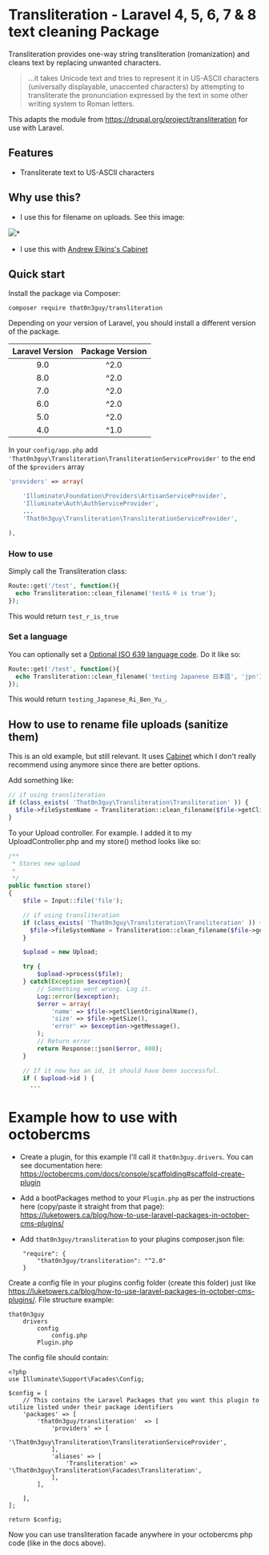 Transliteration - Laravel 4, 5, 6, 7 & 8 text cleaning Package
=====================

Transliteration provides one-way string transliteration (romanization) and cleans text by replacing unwanted characters.

> ...it takes Unicode text and tries to represent it in US-ASCII characters (universally displayable, unaccented characters) by attempting to transliterate the pronunciation expressed by the text in some other writing system to Roman letters.

This adapts the module from https://drupal.org/project/transliteration for use with Laravel.

## Features

* Transliterate text to US-ASCII characters

## Why use this?

* I use this for filename on uploads.   See this image:


![](https://drupal.org/files/styles/grid-3/public/images/translit_0.png?itok=CwKAPBtB)*

* I use this with [Andrew Elkins's Cabinet](https://github.com/andrewelkins/cabinet)

## Quick start

Install the package via Composer:

    composer require that0n3guy/transliteration

Depending on your version of Laravel, you should install a different version of the package.

| Laravel Version | Package Version |
|:---------------:|:---------------:|
|       9.0       |      ^2.0       |
|       8.0       |      ^2.0       |
|       7.0       |      ^2.0       |
|       6.0       |      ^2.0       |
|       5.0       |      ^2.0       |
|       4.0       |      ^1.0       |

In your `config/app.php` add `'That0n3guy\Transliteration\TransliterationServiceProvider'` to the end of the `$providers` array

```php
'providers' => array(

    'Illuminate\Foundation\Providers\ArtisanServiceProvider',
    'Illuminate\Auth\AuthServiceProvider',
    ...
    'That0n3guy\Transliteration\TransliterationServiceProvider',

),
```

### How to use

Simply call the Transliteration class:

```php
Route::get('/test', function(){
  echo Transliteration::clean_filename('test& ® is true');
});
```

This would return `test_r_is_true`

### Set a language

You can optionally set a [Optional ISO 639 language code](http://en.wikipedia.org/wiki/List_of_ISO_639-1_codes).  Do it like so:

```php
Route::get('/test', function(){
  echo Transliteration::clean_filename('testing Japanese 日本語', 'jpn');
});
```

This would return `testing_Japanese_Ri_Ben_Yu_`.


## How to use to rename file uploads (sanitize them)
This is an old example, but still relevant.   It uses [Cabinet](https://github.com/andrewelkins/cabinet) which I don't really recommend using anymore since there are better options.

Add something like:

```php
// if using transliteration
if (class_exists( 'That0n3guy\Transliteration\Transliteration' )) {
  $file->fileSystemName = Transliteration::clean_filename($file->getClientOriginalName());  // You can see I am cleaning the filename
}
```

To your Upload controller.  For example.  I added it to my UploadController.php and my store() method looks like so:

```php
/**
 * Stores new upload
 *
 */
public function store()
{
    $file = Input::file('file');

    // if using transliteration
    if (class_exists( 'That0n3guy\Transliteration\Transliteration' )) {
      $file->fileSystemName = Transliteration::clean_filename($file->getClientOriginalName());
    }

    $upload = new Upload;

    try {
        $upload->process($file);
    } catch(Exception $exception){
        // Something went wrong. Log it.
        Log::error($exception);
        $error = array(
            'name' => $file->getClientOriginalName(),
            'size' => $file->getSize(),
            'error' => $exception->getMessage(),
        );
        // Return error
        return Response::json($error, 400);
    }

    // If it now has an id, it should have been successful.
    if ( $upload->id ) {
      ...
```

# Example how to use with octobercms

* Create a plugin, for this example I'll call it `that0n3guy.drivers`.  You can see documentation here: https://octobercms.com/docs/console/scaffolding#scaffold-create-plugin

* Add a bootPackages method to your `Plugin.php` as per the instructions here (copy/paste it straight from that page):
https://luketowers.ca/blog/how-to-use-laravel-packages-in-october-cms-plugins/

* Add `that0n3guy/transliteration` to your plugins composer.json file:
```
    "require": {
        "that0n3guy/transliteration": "^2.0"
    }
```

Create a config file in your plugins config folder (create this folder) just like https://luketowers.ca/blog/how-to-use-laravel-packages-in-october-cms-plugins/.   File structure example:

```
that0n3guy
    drivers
        config
            config.php
        Plugin.php
```

The config file should contain:
```
<?php
use Illuminate\Support\Facades\Config;

$config = [
    // This contains the Laravel Packages that you want this plugin to utilize listed under their package identifiers
    'packages' => [
        'that0n3guy/transliteration'  => [
            'providers' => [
                '\That0n3guy\Transliteration\TransliterationServiceProvider',
            ],
            'aliases' => [
                'Transliteration' => '\That0n3guy\Transliteration\Facades\Transliteration',
            ],
        ],

    ],
];

return $config;
```

Now you can use transliteration facade anywhere in your octobercms php code (like in the docs above).
